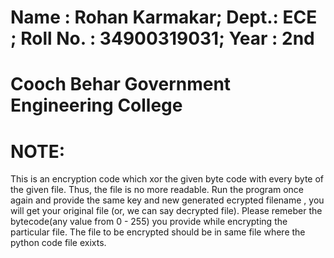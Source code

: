 # Name : Rohan Karmakar; Dept.: ECE ; Roll No. : 34900319031; Year : 2nd
# Cooch Behar Government Engineering College

# NOTE:
This is an encryption code which xor the given byte code with every byte of the given file.
Thus, the file is no more readable.
Run the program once again and provide the same key and new generated ecrypted filename , you will get your original file (or, we can say decrypted file).
Please remeber the bytecode(any value from 0 - 255) you provide while encrypting the particular file. The file to be encrypted should be in same file where the python code file exixts.
